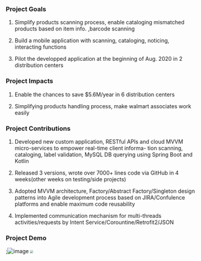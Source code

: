### Project Goals
1. Simplify products scanning process, enable cataloging mismatched products based on item info. ,barcode scanning

2. Build a mobile application with scanning, cataloging, noticing, interacting functions

3. Pilot the developped application at the beginning of Aug. 2020 in 2 distribution centers

### Project Impacts
1. Enable the chances to save $5.6M/year in 6 distribution centers

2. Simplifying products handling process, make walmart associates work easily

### Project Contributions
1. Developed new custom application, RESTful APIs and cloud MVVM micro-services to empower real-time client informa-
tion scanning, cataloging, label validation, MySQL DB querying using Spring Boot and Kotlin

2. Released 3 versions, wrote over 7000+ lines code via GitHub in 4 weeks(other weeks on testing/side projects)

3. Adopted MVVM architecture, Factory/Abstract Factory/Singleton design patterns into Agile development process based on
JIRA/Confulence platforms and enable maximum code reusability

4. Implemented communication mechanism for multi-threads activities/requests by Intent Service/Corountine/Retrofit2/JSON

### Project Demo
;![image](https://github.com/ChazLee001/2020InternshipDemo/blob/master/UPCcatalog.gif)
<img src="https://github.com/ChazLee001/2020InternshipDemo/blob/master/UPCcatalog.gif" style="zoom:50%" />
